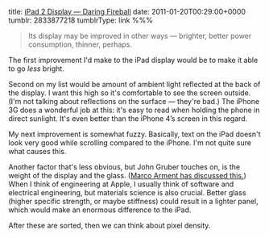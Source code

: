 title: [iPad 2 Display — Daring Fireball](http://daringfireball.net/2011/01/cold_water_ipad_retina_display)
date: 2011-01-20T00:29:00+0000
tumblr: 2833877218
tumblrType: link
%%%

> Its display may be improved in other ways — brighter, better power consumption, thinner, perhaps.

The first improvement I'd make to the iPad display would be to make it able to go *less* bright.  

Second on my list would be amount of ambient light reflected at the back of the display. I want this high so it's comfortable to see the screen outside. (I'm not talking about reflections on the surface — they're bad.) The iPhone 3G does a wonderful job at this: it's easy to read when holding the phone in direct sunlight. It's even better than the iPhone 4’s screen in this regard. 

My next improvement is somewhat fuzzy. Basically, text on the iPad doesn't look very good while scrolling compared to the iPhone. I'm not quite sure what causes this. 

Another factor that's less obvious, but John Gruber touches on, is the weight of the display and the glass. ([Marco Arment has discussed this.][a]) When I think of engineering at Apple, I usually think of software and electrical engineering, but materials science is also crucial. Better glass (higher specific strength, or maybe stiffness) could result in a lighter panel, which would make an enormous difference to the iPad. 

After these are sorted, then we can think about pixel density.

[a]: http://www.marco.org/524984926
